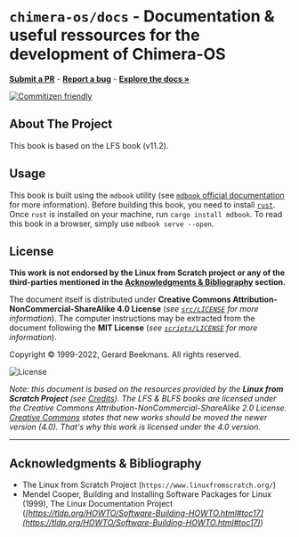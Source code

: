 # `chimera-os/docs` - Documentation & useful ressources for the development of Chimera-OS

[**Submit a PR**](https://github.com/chimera-os/docs/pulls) - [**Report a bug**](https://github.com/chimera-os/docs/issues) - [**Explore the docs »**](https://github.com/chimera-os/docstree/main/src)

<!-- Shields -->
[![Commitizen friendly](https://img.shields.io/badge/commitizen-friendly-brightgreen.svg)](http://commitizen.github.io/cz-cli/)

## **About The Project**

This book is based on the LFS book (v11.2).

## **Usage**

This book is built using the `mdbook` utility (see [`mdbook` official documentation](https://rust-lang.github.io/mdBook/) for more information). Before building this book, you need to install [`rust`](https://www.rust-lang.org/). Once `rust` is installed on your machine, run `cargo install mdbook`. To read this book in a browser, simply use `mdbook serve --open`.

<!-- LICENSE -->
## **License**

**This work is not endorsed by the Linux from Scratch project or any of the third-parties mentioned in the [Acknowledgments & Bibliography](#acknowledgments--bibliography) section.**

The document itself is distributed under **Creative Commons Attribution-NonCommercial-ShareAlike 4.0 License** (*see [`src/LICENSE`](https://github.com/chimera-os/docs/blob/main/src/LICENSE) for more information*). The computer instructions may be extracted from the document following the **MIT License** (*see [`scripts/LICENSE`](https://github.com/chimera-os/docs/tree/main/scripts/LICENSE) for more information*).

Copyright &copy; 1999-2022, Gerard Beekmans. All rights reserved.

![License](https://i.creativecommons.org/l/by-nc-sa/2.0/88x31.png)

*Note: this document is based on the resources provided by the **Linux from Scratch Project** (see [Credits](https://www.linuxfromscratch.org/credits.html)). The LFS & BLFS books are licensed under the Creative Commons Attribution-NonCommercial-ShareAlike 2.0 License. [Creative Commons](https://creativecommons.org/licenses/by-nc-sa/2.0/) states that new works should be moved the newer version (4.0). That's why this work is licensed under the 4.0 version.*

---
<!-- ACKNOWLEDGMENTS -->
## **Acknowledgments & Bibliography**

- The Linux from Scratch Project (`https://www.linuxfromscratch.org/`)
- Mendel Cooper, Building and Installing Software Packages for Linux (1999), The Linux Documentation Project (*[https://tldp.org/HOWTO/Software-Building-HOWTO.html#toc17](https://tldp.org/HOWTO/Software-Building-HOWTO.html#toc17)*)
